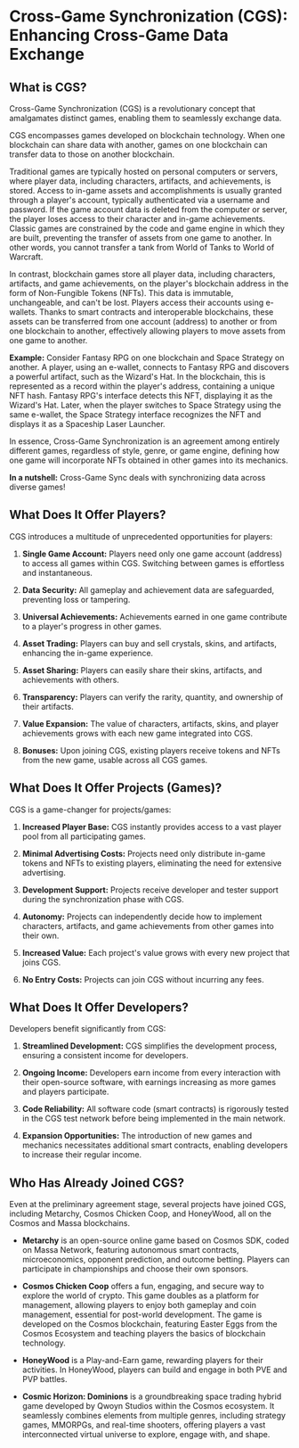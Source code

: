 # Cross-Game Synchronization (CGS): Enhancing Cross-Game Data Exchange

## What is CGS?
Cross-Game Synchronization (CGS) is a revolutionary concept that amalgamates distinct games, enabling them to seamlessly exchange data.

CGS encompasses games developed on blockchain technology. When one blockchain can share data with another, games on one blockchain can transfer data to those on another blockchain.

Traditional games are typically hosted on personal computers or servers, where player data, including characters, artifacts, and achievements, is stored. Access to in-game assets and accomplishments is usually granted through a player's account, typically authenticated via a username and password. If the game account data is deleted from the computer or server, the player loses access to their character and in-game achievements. Classic games are constrained by the code and game engine in which they are built, preventing the transfer of assets from one game to another. In other words, you cannot transfer a tank from World of Tanks to World of Warcraft.

In contrast, blockchain games store all player data, including characters, artifacts, and game achievements, on the player's blockchain address in the form of Non-Fungible Tokens (NFTs). This data is immutable, unchangeable, and can't be lost. Players access their accounts using e-wallets. Thanks to smart contracts and interoperable blockchains, these assets can be transferred from one account (address) to another or from one blockchain to another, effectively allowing players to move assets from one game to another.

**Example:** Consider Fantasy RPG on one blockchain and Space Strategy on another. A player, using an e-wallet, connects to Fantasy RPG and discovers a powerful artifact, such as the Wizard's Hat. In the blockchain, this is represented as a record within the player's address, containing a unique NFT hash. Fantasy RPG's interface detects this NFT, displaying it as the Wizard's Hat. Later, when the player switches to Space Strategy using the same e-wallet, the Space Strategy interface recognizes the NFT and displays it as a Spaceship Laser Launcher.

In essence, Cross-Game Synchronization is an agreement among entirely different games, regardless of style, genre, or game engine, defining how one game will incorporate NFTs obtained in other games into its mechanics.

**In a nutshell:** Cross-Game Sync deals with synchronizing data across diverse games!

## What Does It Offer Players?
CGS introduces a multitude of unprecedented opportunities for players:

1. **Single Game Account:** Players need only one game account (address) to access all games within CGS. Switching between games is effortless and instantaneous.

2. **Data Security:** All gameplay and achievement data are safeguarded, preventing loss or tampering.

3. **Universal Achievements:** Achievements earned in one game contribute to a player's progress in other games.

4. **Asset Trading:** Players can buy and sell crystals, skins, and artifacts, enhancing the in-game experience.

5. **Asset Sharing:** Players can easily share their skins, artifacts, and achievements with others.

6. **Transparency:** Players can verify the rarity, quantity, and ownership of their artifacts.

7. **Value Expansion:** The value of characters, artifacts, skins, and player achievements grows with each new game integrated into CGS.

8. **Bonuses:** Upon joining CGS, existing players receive tokens and NFTs from the new game, usable across all CGS games.

## What Does It Offer Projects (Games)?
CGS is a game-changer for projects/games:

1. **Increased Player Base:** CGS instantly provides access to a vast player pool from all participating games.

2. **Minimal Advertising Costs:** Projects need only distribute in-game tokens and NFTs to existing players, eliminating the need for extensive advertising.

3. **Development Support:** Projects receive developer and tester support during the synchronization phase with CGS.

4. **Autonomy:** Projects can independently decide how to implement characters, artifacts, and game achievements from other games into their own.

5. **Increased Value:** Each project's value grows with every new project that joins CGS.

6. **No Entry Costs:** Projects can join CGS without incurring any fees.

## What Does It Offer Developers?
Developers benefit significantly from CGS:

1. **Streamlined Development:** CGS simplifies the development process, ensuring a consistent income for developers.

2. **Ongoing Income:** Developers earn income from every interaction with their open-source software, with earnings increasing as more games and players participate.

3. **Code Reliability:** All software code (smart contracts) is rigorously tested in the CGS test network before being implemented in the main network.

4. **Expansion Opportunities:** The introduction of new games and mechanics necessitates additional smart contracts, enabling developers to increase their regular income.

## Who Has Already Joined CGS?
Even at the preliminary agreement stage, several projects have joined CGS, including Metarchy, Cosmos Chicken Coop, and HoneyWood, all on the Cosmos and Massa blockchains.

- **Metarchy** is an open-source online game based on Cosmos SDK, coded on Massa Network, featuring autonomous smart contracts, microeconomics, opponent prediction, and outcome betting. Players can participate in championships and choose their own sponsors.

- **Cosmos Chicken Coop** offers a fun, engaging, and secure way to explore the world of crypto. This game doubles as a platform for management, allowing players to enjoy both gameplay and coin management, essential for post-world development. The game is developed on the Cosmos blockchain, featuring Easter Eggs from the Cosmos Ecosystem and teaching players the basics of blockchain technology.

- **HoneyWood** is a Play-and-Earn game, rewarding players for their activities. In HoneyWood, players can build and engage in both PVE and PVP battles.

- **Cosmic Horizon: Dominions** is a groundbreaking space trading hybrid game developed by Qwoyn Studios within the Cosmos ecosystem. It seamlessly combines elements from multiple genres, including strategy games, MMORPGs, and real-time shooters, offering players a vast interconnected virtual universe to explore, engage with, and shape. 